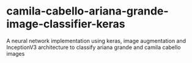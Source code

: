 # camila-cabello-ariana-grande-image-classifier-keras
A neural network implementation using keras, image augmentation and InceptionV3 architecture to classify ariana grande and camila cabello images
